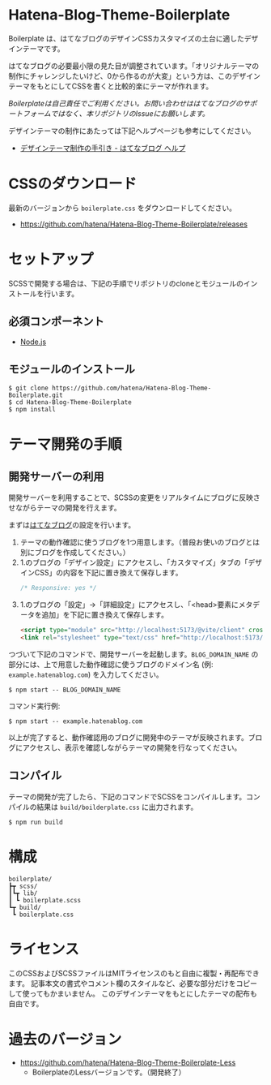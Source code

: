 # Hatena-Blog-Theme-Boilerplate

Boilerplate は、はてなブログのデザインCSSカスタマイズの土台に適したデザインテーマです。

はてなブログの必要最小限の見た目が調整されています。「オリジナルテーマの制作にチャレンジしたいけど、0から作るのが大変」という方は、このデザインテーマをもとにしてCSSを書くと比較的楽にテーマが作れます。

*Boilerplateは自己責任でご利用ください。お問い合わせははてなブログのサポートフォームではなく、本リポジトリのIssueにお願いします。*

デザインテーマの制作にあたっては下記ヘルプページも参考にしてください。

- [デザインテーマ制作の手引き - はてなブログ ヘルプ](https://help.hatenablog.com/entry/theme/custom-theme)

# CSSのダウンロード

最新のバージョンから `boilerplate.css` をダウンロードしてください。

- <https://github.com/hatena/Hatena-Blog-Theme-Boilerplate/releases>

# セットアップ

SCSSで開発する場合は、下記の手順でリポジトリのcloneとモジュールのインストールを行います。

## 必須コンポーネント

- [Node.js](https://nodejs.org/)

## モジュールのインストール

``` console
$ git clone https://github.com/hatena/Hatena-Blog-Theme-Boilerplate.git
$ cd Hatena-Blog-Theme-Boilerplate
$ npm install
```

# テーマ開発の手順

## 開発サーバーの利用

開発サーバーを利用することで、SCSSの変更をリアルタイムにブログに反映させながらテーマの開発を行えます。

まずは[はてなブログ](https://blog.hatena.ne.jp/)の設定を行います。

1. テーマの動作確認に使うブログを1つ用意します。（普段お使いのブログとは別にブログを作成してください。）
2. 1.のブログの「デザイン設定」にアクセスし、「カスタマイズ」タブの「デザインCSS」の内容を下記に置き換えて保存します。
    ``` css
    /* Responsive: yes */
    ```
3. 1.のブログの「設定」->「詳細設定」にアクセスし、「&lt;head&gt;要素にメタデータを追加」を下記に置き換えて保存します。
    ``` html
    <script type="module" src="http://localhost:5173/@vite/client" crossorigin="anonymous"></script>
    <link rel="stylesheet" type="text/css" href="http://localhost:5173/scss/boilerplate.scss" crossorigin="anonymous" />
    ```

つづいて下記のコマンドで、開発サーバーを起動します。`BLOG_DOMAIN_NAME` の部分には、上で用意した動作確認に使うブログのドメイン名 (例: `example.hatenablog.com`) を入力してください。

``` console
$ npm start -- BLOG_DOMAIN_NAME
```

コマンド実行例:

``` console
$ npm start -- example.hatenablog.com
```

以上が完了すると、動作確認用のブログに開発中のテーマが反映されます。ブログにアクセスし、表示を確認しながらテーマの開発を行なってください。

## コンパイル

テーマの開発が完了したら、下記のコマンドでSCSSをコンパイルします。コンパイルの結果は `build/boilderplate.css` に出力されます。

``` console
$ npm run build
```

# 構成

```
boilerplate/
┣┳ scss/
┃┗┳ lib/
┃ ┗ boilerplate.scss
┗┳ build/
 ┗ boilerplate.css
```

# ライセンス

このCSSおよびSCSSファイルはMITライセンスのもと自由に複製・再配布できます。 記事本文の書式やコメント欄のスタイルなど、必要な部分だけをコピーして使ってもかまいません。 このデザインテーマをもとにしたテーマの配布も自由です。

# 過去のバージョン

- <https://github.com/hatena/Hatena-Blog-Theme-Boilerplate-Less>
  - BoilerplateのLessバージョンです。（開発終了）
